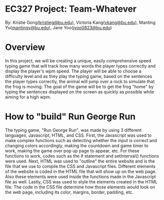 # EC327 Project: Team-Whatever
By: Kristie Gong(kristieg@bu.edu), Victoria Kang(vkang@bu.edu), Manting Yu(mantingy@bu.edu), Jane Yoo(jyoo0823@bu.edu)

# Overview
In this project, we will be creating a unique, easily comprehensive speed typing game that will track how many words the player types correctly and display the player's wpm speed. The player will be able to choose a difficulty level and as they play the typing game, based on the sentences the player types correctly, the animal will jump over a rock to simulate that the frog is moving. The goal of the game will be to get the frog "home" by typing the sentences displayed on the screen as quickly as possible while aiming for a high wpm.

# How to "build" Run George Run
The typing game, "Run George Run", was made by using 3 different languages, Javascript, HTML, and CSS. First, the Javascript was used to make complex functions such as detecting whether the input is correct and changing colors accordingly, making the countdown and game timer to work, making the game over pop up page to appear, etc. For these functions to work, codes such as the if statement and setInterval() functions were used. Next, HTML was used to "outline" the entire website and is the file that we use to compile the CSS and Javascript files. Different elements of the website is coded in the HTML file that will show up on the web page. Also these elements were used inside the functions made in the Javascript file as well. Lastly, CSS was used to style the elements created in the HTML file. The code in the CSS file determine how those elements would look on the web page, including its color, margins, border, padding, etc. 
